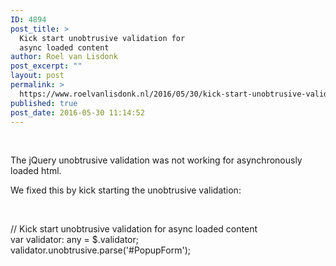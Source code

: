 ```yaml
---
ID: 4894
post_title: >
  Kick start unobtrusive validation for
  async loaded content
author: Roel van Lisdonk
post_excerpt: ""
layout: post
permalink: >
  https://www.roelvanlisdonk.nl/2016/05/30/kick-start-unobtrusive-validation-for-async-loaded-content/
published: true
post_date: 2016-05-30 11:14:52
---
```

<p>&#160;</p>  <p>The jQuery unobtrusive validation was not working for asynchronously loaded html.</p>  <p>We fixed this by kick starting the unobtrusive validation:</p>  <p>&#160;</p>  <p>// Kick start unobtrusive validation for async loaded content   <br />var validator: any = $.validator;    <br />validator.unobtrusive.parse('#PopupForm');</p>